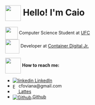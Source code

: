 # <img src="https://media.giphy.com/media/Cmr1OMJ2FN0B2/giphy.gif" height="50px" width="50px" align="center"> Hello! I'm Caio 

<p>
  <img src="https://media.giphy.com/media/h4TP7zsNRxcXVG9L7T/giphy.gif" width="40px" height="40px" align="center"> Computer Science Student at <a href= https://cc.ufc.br/>UFC</a>
  </br>
  <img src="https://media.giphy.com/media/H83F4AfL798AmtKXIL/giphy.gif" width="45px" border-radius="8px" height="45px" align="center">
  Developer at <a href="http://www.codijr.ufc.br/">Container Digital Jr.</a>
</p>

<img src="https://media.giphy.com/media/6T0QOe06Bbsb65LJyL/giphy.gif" width="50px" height="50px" align="center"> <b>How to reach me:</b>

<ul type="square">
  
  <li>
    <a href="https://www.linkedin.com/in/caio-oliveira1312/" align="center">
    <img src="https://i.stack.imgur.com/gVE0j.png" alt="linkedin" rel="nofollow"> 
    LinkedIn</a>
  </li>
  
  <li>
    <img src="https://logodownload.org/wp-content/uploads/2018/03/gmail-logo-16.png" alt="Email" height="15px" rel="nofollow" align="center"> 
    cfoviana@gmail.com
  </li>
   
   <li>
     <a href = "http://lattes.cnpq.br/5552876897987921">
     <img src = "http://portal1.iff.edu.br/reitoria/imagens-da-reitoria/botao-lattes-on.png/@@images/a04e10ad-d46f-42a6-92f3-4983e71e31ee.png" alt"Lattes" height="15px" width="15px" rel="nofollow" align="center">
      Lattes </a>
  </li>
  
  <li>
    <a href="https://github.com/caiofov">
    <img src="https://i.stack.imgur.com/tskMh.png" alt="Github" rel="nofollow" align="center"> Github
    </a>
  </li>

</ul>

